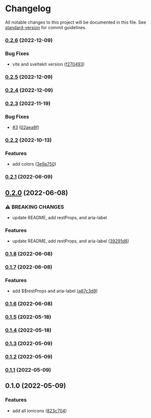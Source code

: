 # Changelog

All notable changes to this project will be documented in this file. See [standard-version](https://github.com/conventional-changelog/standard-version) for commit guidelines.

### [0.2.6](https://github.com/shinokada/svelte-ionicons/compare/v0.2.5...v0.2.6) (2022-12-09)


### Bug Fixes

* vite and sveltekit version ([f270493](https://github.com/shinokada/svelte-ionicons/commit/f27049311083fdd965c51a83d6238bb1560deaa7))

### [0.2.5](https://github.com/shinokada/svelte-ionicons/compare/v0.2.4...v0.2.5) (2022-12-09)

### [0.2.4](https://github.com/shinokada/svelte-ionicons/compare/v0.2.3...v0.2.4) (2022-12-09)

### [0.2.3](https://github.com/shinokada/svelte-ionicons/compare/v0.2.2...v0.2.3) (2022-11-19)


### Bug Fixes

* [#3](https://github.com/shinokada/svelte-ionicons/issues/3) ([02aea8f](https://github.com/shinokada/svelte-ionicons/commit/02aea8fbde7e0988cd335d3683b51b5a056f3b3f))

### [0.2.2](https://github.com/shinokada/svelte-ionicons/compare/v0.2.1...v0.2.2) (2022-10-13)

### Features

- add colors ([3e9a750](https://github.com/shinokada/svelte-ionicons/commit/3e9a7501586f6f9dc640f6c0a95d59e752f226ea))

### [0.2.1](https://github.com/shinokada/svelte-ionicons/compare/v0.2.0...v0.2.1) (2022-06-09)

## [0.2.0](https://github.com/shinokada/svelte-ionicons/compare/v0.1.8...v0.2.0) (2022-06-08)

### ⚠ BREAKING CHANGES

- update README, add restProps, and aria-label

### Features

- update README, add restProps, and aria-label ([39291d8](https://github.com/shinokada/svelte-ionicons/commit/39291d8d9f50beb922e359d9c0ae6613b5559b8d))

### [0.1.8](https://github.com/shinokada/svelte-ionicons/compare/v0.1.7...v0.1.8) (2022-06-08)

### [0.1.7](https://github.com/shinokada/svelte-ionicons/compare/v0.1.6...v0.1.7) (2022-06-08)

### Features

- add $$restProps and aria-label ([a87c3d9](https://github.com/shinokada/svelte-ionicons/commit/a87c3d90e6b3ead5e459bec269d847a8eb1a19d1))

### [0.1.6](https://github.com/shinokada/svelte-ionicons/compare/v0.1.5...v0.1.6) (2022-06-08)

### [0.1.5](https://github.com/shinokada/svelte-ionicons/compare/v0.1.4...v0.1.5) (2022-05-18)

### [0.1.4](https://github.com/shinokada/svelte-ionicons/compare/v0.1.3...v0.1.4) (2022-05-18)

### [0.1.3](https://github.com/shinokada/svelte-ionicons/compare/v0.1.2...v0.1.3) (2022-05-09)

### [0.1.2](https://github.com/shinokada/svelte-ionicons/compare/v0.1.1...v0.1.2) (2022-05-09)

### [0.1.1](https://github.com/shinokada/svelte-ionicons/compare/v0.1.0...v0.1.1) (2022-05-09)

## 0.1.0 (2022-05-09)

### Features

- add all ionicons ([823c704](https://github.com/shinokada/svelte-ionicons/commit/823c704abee8642fe0e7242e495730fbb1846540))
